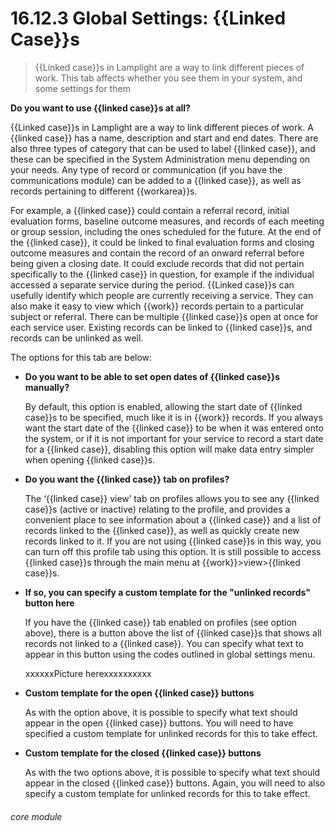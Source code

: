 # 16.12.3 Global Settings: {{Linked Case}}s

> {{Linked case}}s in Lamplight are a way to link different pieces of work. This tab affects whether you see them in your system, and some settings for them

**Do you want to use {{linked case}}s at all?**

{{Linked case}}s in Lamplight are a way to link different pieces of work. A {{linked case}} has a name, description and start and end dates. There are also three types of category that can be used to label {{linked case}}, and these can be specified in the System Administration menu depending on your needs. Any type of record or communication (if you have the communications module) can be added to a {{linked case}}, as well as records pertaining to different {{workarea}}s.  

For example, a {{linked case}} could contain a referral record, initial evaluation forms, baseline outcome measures, and records of each meeting or group session, including the ones scheduled for the future. At the end of the {{linked case}}, it could be linked to final evaluation forms and closing outcome measures and contain the record of an onward referral before being given a closing date. It could exclude records that did not pertain specifically to the {{linked case}} in question, for example if the individual accessed a separate service during the period.
{{Linked case}}s can usefully identify which people are currently receiving a service. They can also make it easy to view which {{work}} records pertain to a particular subject or referral. There can be multiple {{linked case}}s open at once for each service user. Existing records can be linked to {{linked case}}s, and records can be unlinked as well.

The options for this tab are below:

- **Do you want to be able to set open dates of {{linked case}}s manually?**

   By default, this option is enabled, allowing the start date of {{linked case}}s to be specified, much like it is in {{work}} records. If you always want the start date of the {{linked case}} to be when it was entered onto the system, or if it is not important for your service to record a start date for a {{linked case}}, disabling this option will make data entry simpler when opening {{linked case}}s.
- **Do you want the {{linked case}} tab on profiles?**

   The ‘{{linked case}} view’ tab on profiles allows you to see any {{linked case}}s (active or inactive) relating to the profile, and provides a convenient place to see information about a {{linked case}} and a list of records linked to the {{linked case}}, as well as quickly create new records linked to it. If you are not using {{linked case}}s in this way, you can turn off this profile tab using this option. It is still possible to access {{linked case}}s through the main menu at {{work}}>view>{{linked case}}s.
   
 - **If so, you can specify a custom template for the "unlinked records" button here**

   If you have the {{linked case}} tab enabled on profiles (see option above), there is a button above the list of {{linked case}}s that shows all records not linked to a {{linked case}}. You can specify what text to appear in this button using the codes outlined in global settings menu.
   
   xxxxxxPicture herexxxxxxxxxx
 
- **Custom template for the open {{linked case}} buttons**

   As with the option above, it is possible to specify what text should appear in the open {{linked case}} buttons. You will need to have specified a custom template for unlinked records for this to take effect.
   
- **Custom template for the closed {{linked case}} buttons**

   As with the two options above, it is possible to specify what text should appear in the closed {{linked case}} buttons. Again, you will need to also specify a custom template for unlinked records for this to take effect.
   
   
###### core module
